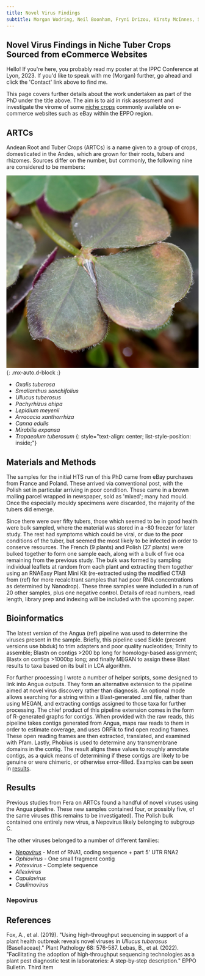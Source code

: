 ```yaml
---
title: Novel Virus Findings
subtitle: Morgan Wodring, Neil Boonham, Fryni Drizou, Kirsty McInnes, Sam McGreig, Ian Adams and Adrian Fox
---
```


## Novel Virus Findings in Niche Tuber Crops Sourced from eCommerce Websites

Hello! If you're here, you probably read my poster at the IPPC Conference at Lyon, 2023. If you'd like to speak with me (Morgan) further, go ahead and click the 'Contact' link above to find me.

This page covers further details about the work undertaken as part of the PhD under the title above. The aim is to aid in risk assessment and investigate the virome of some [niche crops](#ARTCs) commonly available on e-commerce websites such as eBay within the EPPO region.

## <a name = "ARTCs">ARTCs</a>

Andean Root and Tuber Crops (ARTCs) is a name given to a group of crops, domesticated in the Andes, which are grown for their roots, tubers and rhizomes. Sources differ on the number, but commonly, the following nine are considered to be members:

![Oca](/assets/img/oca_leaf1.jpg#circ){: .mx-auto.d-block :}

* *Oxalis tuberosa*
* *Smallanthus sonchifolius*
* *Ullucus tuberosus*
* *Pachyrhizus ahipa*
* *Lepidium meyenii*
* *Arracacia xanthorrhiza*
* *Canna edulis*
* *Mirabilis expansa*
* *Tropaeolum tuberosum*
{: style="text-align: center; list-style-position: inside;"}

## <a name = "methods">Materials and Methods</a>

The samples for the initial HTS run of this PhD came from eBay purchases from France and Poland. These arrived via conventional post, with the Polish set in particular arriving in poor condition. These came in a brown mailing parcel wrapped in newspaper, sold as 'mixed'; many had mould. Once the especially mouldy specimens were discarded, the majority of the tubers did emerge.

Since there were over fifty tubers, those which seemed to be in good health were bulk sampled, where the material was stored in a -80 freezer for later study. The rest had symptoms which could be viral, or due to the poor conditions of the tuber, but seemed the most likely to be infected in order to conserve resources.
The French (9 plants) and Polish (27 plants) were bulked together to form one sample each, along with a bulk of five oca remaining from the previous study. The bulk was formed by sampling individual leaflets at random from each plant and extracting them together using an RNAEasy Plant Mini Kit (re-extracted using the modified CTAB from (ref) for more recalcitrant samples that had poor RNA concentrations as determined by Nanodrop).
These three samples were included in a run of 20 other samples, plus one negative control. Details of read numbers, read length, library prep and indexing will be included with the upcoming paper.

## <a name = "bio">Bioinformatics</a>

The latest version of the Angua (ref) pipeline was used to determine the viruses present in the sample. Briefly, this pipeline used Sickle (present versions use bbduk) to trim adapters and poor quality nucleotides; Trinity to assemble; Blastn on contigs >200 bp long for homology-based assignment; Blastx on contigs >1000bp long; and finally MEGAN to assign these Blast results to taxa based on its built in LCA algorithm.

For further processing I wrote a number of helper scripts, some designed to link into Angua outputs. They form an alternative extension to the pipeline aimed at novel virus discovery rather than diagnosis. An optional mode allows searching for a string within a Blast-generated .xml file, rather than using MEGAN, and extracting contigs assigned to those taxa for further processing.
The chief product of this pipeline extension comes in the form of R-generated graphs for contigs. When provided with the raw reads, this pipeline takes contigs generated from Angua, maps raw reads to them in order to estimate coverage, and uses ORFik to find open reading frames. These open reading frames are then extracted, translated, and examined with Pfam. Lastly, Phobius is used to determine any transmembrane domains in the contig. The result aligns these values to roughly annotate contigs, as a quick means of determining if these contigs are likely to be genuine or were chimeric, or otherwise error-filled. Examples can be seen in [results](#graphs).

## <a name ="graphs">Results</a>

Previous studies from Fera on ARTCs found a handful of novel viruses using the Angua pipeline. These new samples contained four, or possibly five, of the same viruses (this remains to be investigated). The Polish bulk contained one entirely new virus, a Nepovirus likely belonging to subgroup C.

The other viruses belonged to a number of different families:

* [*Nepovirus*](#Nepovirus) - Most of RNA1, coding sequence + part 5' UTR RNA2
* *Ophiovirus* - One small fragment contig
* *Potexvirus* - Complete sequence
* *Allexivirus* 
* *Capulavirus* 
* *Caulimovirus* 

### Nepovirus



## References

Fox, A., et al. (2019). "Using high-throughput sequencing in support of a plant health outbreak reveals novel viruses in *Ullucus tuberosus* (Basellaceae)." Plant Pathology 68: 576-587.
Lebas, B., et al. (2022). "Facilitating the adoption of high‐throughput sequencing technologies as a plant pest diagnostic test in laboratories: A step‐by‐step description." EPPO Bulletin.
Third item